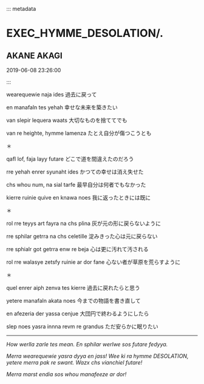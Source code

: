 ::: metadata

# EXEC_HYMME_DESOLATION/.

## AKANE AKAGI

2019-06-08 23:26:00

:::

wearequewie naja ides
過去に戻って

en manafaln tes yehah
幸せな未来を築きたい

van slepir lequera waats
大切なものを捨ててでも

van re heighte, hymme lamenza
たとえ自分が傷つこうとも

＊

qafl lof, faja layy futare
どこで道を間違えたのだろう

rre yehah enrer syunaht ides
かつての幸せは消え失せた

chs whou num, na sial tarfe
最早自分は何者でもなかった

kierre ruinie quive en knawa noes
我に返ったときには既に

＊

rol rre teyys art fayra na chs plina
灰が元の形に戻らないように

rre sphilar getrra na chs celetille
淀みきった心は元に戻らない

rre sphialr got getrra enw re beja
心は更に汚れて汚される

rol rre walasye zetsfy ruinie ar dor fane
心ない者が草原を荒らすように

＊

quel enrer aiph zenva tes kierre
過去に戻れたらと思う

yetere manafaln akata noes
今までの物語を書き直して

en afezeria der yassa cenjue
大団円で終わるようにしたら

slep noes yasra innna revm re grandus
ただ安らかに眠りたい

----

*How werlla zarle tes mean. En sphilar werlwe sos futare fedyya.*

*Merra wearequewie yasra dyya en jass! Wee ki ra hymme DESOLATION, yetere merra pak re swant. Wazx chs vianchiel futare!*

*Merra marst endia sos whou manafeeze ar dor!*
